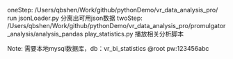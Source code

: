oneStep:
	/Users/qbshen/Work/github/pythonDemo/vr_data_analysis_pro/
	run jsonLoader.py 分离出可用json数据
twoStep:
	/Users/qbshen/Work/github/pythonDemo/vr_data_analysis_pro/promulgator_analysis/analysis_pandas
	play_statistics.py 播放相关分析脚本


Note:
	需要本地mysql数据库，db：vr_bi_statistics  @root pw:123456abc